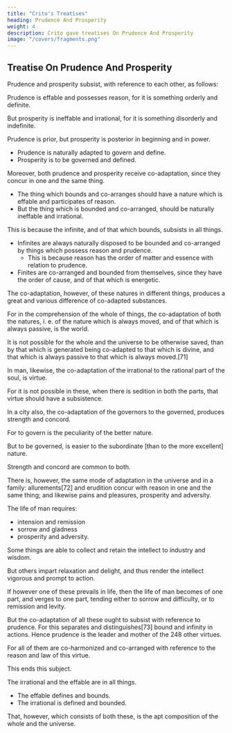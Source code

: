 ```yaml
---
title: "Crito's Treatises"
heading: Prudence And Prosperity
weight: 4
description: Crito gave treatises On Prudence And Prosperity
image: "/covers/fragments.png"
---
```




## Treatise On Prudence And Prosperity

Prudence and prosperity subsist, with reference to each other, as follows:

Prudence is effable and possesses reason, for it is something orderly and definite. 

But prosperity is ineffable and irrational, for it is something disorderly and indefinite.

Prudence is prior, but prosperity is posterior in beginning and in power.
- Prudence is naturally adapted to govern and define.
- Prosperity is to be governed and defined. 

Moreover, both prudence and prosperity receive co-adaptation, since they concur in one and the same thing. 

- The thing which bounds and co-arranges should have a nature which is effable and participates of reason.
- But the thing which is bounded and co-arranged, should be naturally ineffable and irrational.

This is because the infinite, and of that which bounds, subsists in all things.
- Infinites are always naturally disposed to be bounded and co-arranged by things which possess reason and prudence.
  - This is because reason has the order of matter and essence with relation to prudence. 
- Finites are co-arranged and bounded from themselves, since they have the order of cause, and of that which is energetic.

The co-adaptation, however, of these natures in different things, produces a great and various difference of co-adapted substances. 

For in the comprehension of the whole of things, the co-adaptation of both the natures, i. e. of the nature which is always moved, and of that which is always passive, is the world. 

It is not possible for the whole and the universe to be otherwise saved, than by that which is generated being co-adapted to that which is divine, and that which is always passive to that which is always moved.[71] 

In man, likewise, the co-adaptation of the irrational to the rational part of the soul, is virtue.

For it is not possible in these, when there is sedition in both the parts, that virtue should have a subsistence.

In a city also, the co-adaptation of the governors to the governed, produces strength and concord.

For to govern is the peculiarity of the better nature.

But to be governed, is easier to the subordinate [than to the more excellent] nature.

Strength and concord are common to both. 

There is, however, the same mode of adaptation in the universe and in a family: allurements[72] and erudition concur with reason in one and the same thing; and likewise pains and pleasures, prosperity and adversity. 

The life of man requires:
- intension and remission
- sorrow and gladness
- prosperity and adversity.

Some things are able to collect and retain the intellect to industry and wisdom.

But others impart relaxation and delight, and thus render the intellect vigorous and prompt to action. 

If however one of these prevails in life, then the life of man becomes of one part, and verges to one part, tending either to sorrow and difficulty, or to remission and levity. 

But the co-adaptation of all these ought to subsist with reference to prudence. For this separates and distinguishes[73] bound and infinity in actions. Hence prudence is the leader and mother of the 248 other virtues. 

For all of them are co-harmonized and co-arranged with reference to the reason and law of this virtue. 

This ends this subject.

The irrational and the effable are in all things.
- The effable defines and bounds.
- The irrational is defined and bounded.

That, however, which consists of both these, is the apt composition of the whole and the universe.

